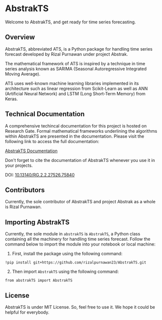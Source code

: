 # **AbstrakTS**

Welcome to AbstrakTS, and get ready for time series forecasting.

## **Overview**

AbstrakTS, abbreviated ATS, is a Python package for handling time series forecast developed by Rizal Purnawan under project Abstrak.

The mathematical framework of ATS is inspired by a technique in time series analysis known as SARIMA (Seasonal Autoregressive Integrated Moving Average).

ATS uses well-known machine learning libraries implemented in its architecture such as linear regression from Scikit-Learn as well as ANN (Artificial Neural Network) and LSTM (Long Short-Term Memory) from Keras.

## **Technical Documentation**

A comprehensive techincal documentation for this project is hosted on Research Gate. Formal mathematical frameworks underlining the algorithms within AbstrakTS are presented in the documentation.
Please visit the following link to access the full documentation:

[AbstrakTS Documentation](https://www.researchgate.net/publication/377412345_AbstrakTS_Empowering_Time_Series_Forecasting_with_Advanced_Machine_Learning_in_Python)

Don't forget to cite the documentation of AbstrakTS whenever you use it in your projects.

DOI: [10.13140/RG.2.2.27526.75840](http://dx.doi.org/10.13140/RG.2.2.27526.75840)

## **Contributors**

Currently, the sole contributor of AbstrakTS and project Abstrak as a whole is Rizal Purnawan.

## **Importing AbstrakTS**

Currently, the sole module in `abstrakTS` is `AbstrakTS`, a Python class containing all the machinery for handling time series forecast. Follow the command below to import the module into your notebook or local machine:

1. First, install the package using the following command:
```
!pip install git+https://github.com/rizalpurnawan23/AbstrakTS.git
```
2. Then import `AbstrakTS` using the following command:
```
from abstrakTS import AbstrakTS
```

## **License**

AbstrakTS is under MIT License. So, feel free to use it. We hope it could be helpful for everybody.
